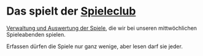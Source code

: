 # Das spielt der [Spieleclub](http://http://spieleclub-paderborn.de)
[Verwaltung und Auswertung der Spiele](http://spieleclub-paderborn.appspot.com), die wir bei unseren mittwöchlichen Spieleabenden spielen. 

Erfassen dürfen die Spiele nur ganz wenige, aber lesen darf sie jeder.
